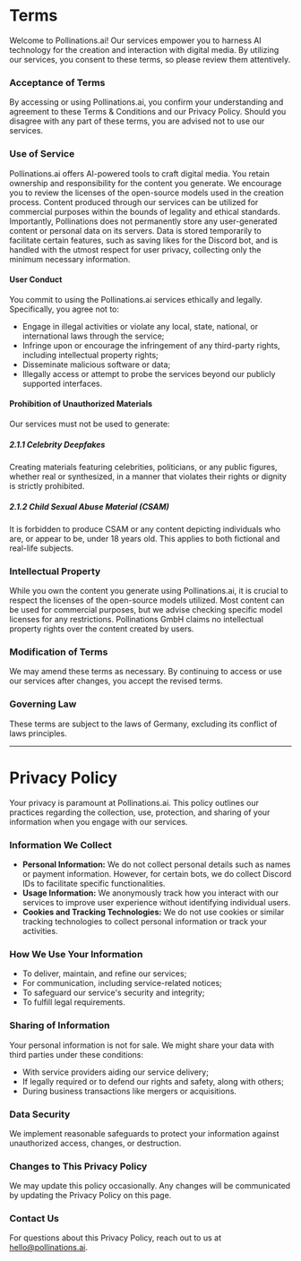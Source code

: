 # Terms

Welcome to Pollinations.ai! Our services empower you to harness AI technology for the creation and interaction with digital media. By utilizing our services, you consent to these terms, so please review them attentively.

### Acceptance of Terms
By accessing or using Pollinations.ai, you confirm your understanding and agreement to these Terms & Conditions and our Privacy Policy. Should you disagree with any part of these terms, you are advised not to use our services.

### Use of Service
Pollinations.ai offers AI-powered tools to craft digital media. You retain ownership and responsibility for the content you generate. We encourage you to review the licenses of the open-source models used in the creation process. Content produced through our services can be utilized for commercial purposes within the bounds of legality and ethical standards. Importantly, Pollinations does not permanently store any user-generated content or personal data on its servers. Data is stored temporarily to facilitate certain features, such as saving likes for the Discord bot, and is handled with the utmost respect for user privacy, collecting only the minimum necessary information.

#### User Conduct
You commit to using the Pollinations.ai services ethically and legally. Specifically, you agree not to:
- Engage in illegal activities or violate any local, state, national, or international laws through the service;
- Infringe upon or encourage the infringement of any third-party rights, including intellectual property rights;
- Disseminate malicious software or data;
- Illegally access or attempt to probe the services beyond our publicly supported interfaces.

#### Prohibition of Unauthorized Materials
Our services must not be used to generate:
##### 2.1.1 Celebrity Deepfakes
Creating materials featuring celebrities, politicians, or any public figures, whether real or synthesized, in a manner that violates their rights or dignity is strictly prohibited.
##### 2.1.2 Child Sexual Abuse Material (CSAM)
It is forbidden to produce CSAM or any content depicting individuals who are, or appear to be, under 18 years old. This applies to both fictional and real-life subjects.

### Intellectual Property
While you own the content you generate using Pollinations.ai, it is crucial to respect the licenses of the open-source models utilized. Most content can be used for commercial purposes, but we advise checking specific model licenses for any restrictions. Pollinations GmbH claims no intellectual property rights over the content created by users.

### Modification of Terms
We may amend these terms as necessary. By continuing to access or use our services after changes, you accept the revised terms.

### Governing Law
These terms are subject to the laws of Germany, excluding its conflict of laws principles.

------


# Privacy Policy

Your privacy is paramount at Pollinations.ai. This policy outlines our practices regarding the collection, use, protection, and sharing of your information when you engage with our services.

### Information We Collect
- **Personal Information:** We do not collect personal details such as names or payment information. However, for certain bots, we do collect Discord IDs to facilitate specific functionalities.
- **Usage Information:** We anonymously track how you interact with our services to improve user experience without identifying individual users.
- **Cookies and Tracking Technologies:** We do not use cookies or similar tracking technologies to collect personal information or track your activities.

### How We Use Your Information
- To deliver, maintain, and refine our services;
- For communication, including service-related notices;
- To safeguard our service's security and integrity;
- To fulfill legal requirements.

### Sharing of Information
Your personal information is not for sale. We might share your data with third parties under these conditions:
- With service providers aiding our service delivery;
- If legally required or to defend our rights and safety, along with others;
- During business transactions like mergers or acquisitions.

### Data Security
We implement reasonable safeguards to protect your information against unauthorized access, changes, or destruction.

### Changes to This Privacy Policy
We may update this policy occasionally. Any changes will be communicated by updating the Privacy Policy on this page.

### Contact Us
For questions about this Privacy Policy, reach out to us at hello@pollinations.ai.
